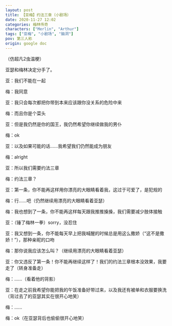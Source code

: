 ```yaml
---
layout: post
title: 【亚梅】约法三章（小剧场）
date: 2020-11-27 12:02
categories: 梅林传奇
characters: ["Merlin", "Arthur"]
tags: ["亚梅", "小剧场", "脑洞"]
pov: 第三人称
origin: google doc
---
```


（仿超凡2虫温梗）

亚瑟和梅林决定分手了。

亚：我们不能在一起

梅：我同意

亚：我只会每次都把你带到本来应该跟你没关系的危险中来

梅：而且你是个菜头

亚：但是我仍然是你的国王，我仍然希望你继续做我的男仆

梅：ok

亚：以及如果可能的话……我希望我们仍然能成为朋友

梅：alright

亚：所以我们需要约法三章

梅：约法三章？

亚：第一条，你不能再这样用你漂亮的大眼睛看着我，这过于可爱了，是犯规的

梅：行……吧（仍然继续用漂亮的大眼睛看着亚瑟）

梅：我也想到了一条，你不能再这样每天跟我推推搡搡，我们需要减少肢体接触

亚：（锤了梅林一拳）sorry，没忍住

亚：我又想到一条，你不能每天早上把我喊醒的时候总是用这么撒娇（“这不是撒娇！”），那种亲昵的口吻

梅：那你说我应该怎么叫？（继续用漂亮的大眼睛看着亚瑟）

亚：你又违反了第一条！你不能再继续这样了！我们的约法三章根本没效果，我要走了（转身准备走）

梅：……（看着他的背影）

亚：在走之前我希望你能把我的午饭准备好带过来，以及我还有被单和衣服要换洗（背过去了的亚瑟其实在很开心地笑）

梅：……

梅：ok（在亚瑟背后也偷偷很开心地笑）
